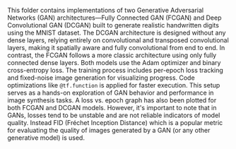 This folder contains implementations of two Generative Adversarial Networks (GAN) architectures—Fully Connected GAN (FCGAN) and Deep Convolutional GAN (DCGAN) built to generate realistic handwritten digits using the MNIST dataset. The DCGAN architecture is designed without any dense layers, relying entirely on convolutional and transposed convolutional layers, making it spatially aware and fully convolutional from end to end. In contrast, the FCGAN follows a more classic architecture using only fully connected dense layers. Both models use the Adam optimizer and binary cross-entropy loss. The training process includes per-epoch loss tracking and fixed-noise image generation for visualizing progress. Code optimizations like `@tf.function` is applied for faster execution. This setup serves as a hands-on exploration of GAN behavior and performance in image synthesis tasks.
A loss vs. epoch graph has also been plotted for both FCGAN and DCGAN models. However, it's important to note that in GANs, losses tend to be unstable and are not reliable indicators of model quality. 
Instead FID (Fréchet Inception Distance) which is a popular metric for evaluating the quality of images generated by a GAN (or any other generative model) is used.
